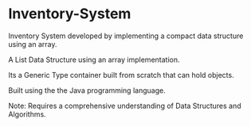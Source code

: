 # Inventory-System
Inventory System developed by implementing a compact data structure using an array. 

A List Data Structure using an array implementation.

Its a Generic Type container built from scratch that can hold objects.

Built using the the Java programming language.

Note: Requires a comprehensive understanding of Data Structures and Algorithms.


